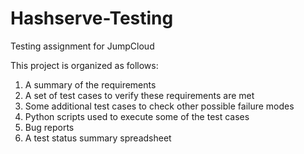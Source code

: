 # Hashserve-Testing
Testing assignment for JumpCloud

This project is organized as follows:
1) A summary of the requirements
2) A set of test cases to verify these requirements are met
3) Some additional test cases to check other possible failure modes
4) Python scripts used to execute some of the test cases
5) Bug reports
6) A test status summary spreadsheet

